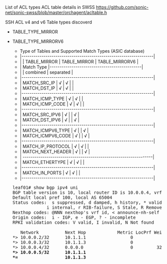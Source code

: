 List of ACL types
ACL table details in SWSS
https://github.com/sonic-net/sonic-swss/blob/master/orchagent/acltable.h

SSH ACL v4 and v6
Table types discoverd
- TABLE_TYPE_MIRROR
- TABLE_TYPE_MIRRORV6



     * Type of Tables and Supported Match Types (ASIC database)
     * |------------------------------------------------------------------|
     * |                   | TABLE_MIRROR | TABLE_MIRROR | TABLE_MIRRORV6 |
     * |    Match Type     |----------------------------------------------|
     * |                   |   combined   |          separated            |
     * |------------------------------------------------------------------|
     * | MATCH_SRC_IP      |      √       |      √       |                |
     * | MATCH_DST_IP      |      √       |      √       |                |
     * |------------------------------------------------------------------|
     * | MATCH_ICMP_TYPE   |      √       |      √       |                |
     * | MATCH_ICMP_CODE   |      √       |      √       |                |
     * |------------------------------------------------------------------|
     * | MATCH_SRC_IPV6    |      √       |              |       √        |
     * | MATCH_DST_IPV6    |      √       |              |       √        |
     * |------------------------------------------------------------------|
     * | MATCH_ICMPV6_TYPE |      √       |              |       √        |
     * | MATCH_ICMPV6_CODE |      √       |              |       √        |
     * |------------------------------------------------------------------|
     * | MATCH_IP_PROTOCOL |      √       |      √       |                |
     * | MATCH_NEXT_HEADER |      √       |              |       √        |
     * | -----------------------------------------------------------------|
     * | MATCH_ETHERTYPE   |      √       |      √       |                |
     * |------------------------------------------------------------------|
     * | MATCH_IN_PORTS    |      √       |      √       |                |
     * |------------------------------------------------------------------|
 
     


  <pre>
  leaf01# show bgp ipv4 uni
  BGP table version is 10, local router ID is 10.0.0.4, vrf id 0
  Default local pref 100, local AS 65004
  Status codes:  s suppressed, d damped, h history, * valid, > best, = multipath,
               i internal, r RIB-failure, S Stale, R Removed
  Nexthop codes: @NNN nexthop's vrf id, < announce-nh-self
  Origin codes:  i - IGP, e - EGP, ? - incomplete
  RPKI validation codes: V valid, I invalid, N Not found

     Network          Next Hop            Metric LocPrf Weight Path
  *> 10.0.0.2/32      10.1.1.1                 0             0 65000 i
  *> 10.0.0.3/32      10.1.1.3                 0             0 65000 i
  *> 10.0.0.4/32      0.0.0.0                  0         32768 i <b>
  *> 10.0.0.5/32      10.1.1.1                               0 65000 65005 i
  *=                  10.1.1.3                               0 65000 65005 i
</b>
  </pre>
